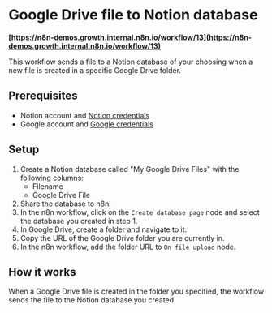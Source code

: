 # Google Drive file to Notion database
**[https://n8n-demos.growth.internal.n8n.io/workflow/13](https://n8n-demos.growth.internal.n8n.io/workflow/13)**

This workflow sends a file to a Notion database of your choosing when a new file is created in a specific Google Drive folder.

## Prerequisites
- Notion account and [Notion credentials](https://docs.n8n.io/integrations/builtin/credentials/notion/)
- Google account and [Google credentials](https://docs.n8n.io/integrations/builtin/credentials/github/)

## Setup
1. Create a Notion database called "My Google Drive Files" with the following columns:
    - Filename
    - Google Drive File
2. Share the database to n8n.
3. In the n8n workflow, click on the `Create database page` node and select the database you created in step 1.
4. In Google Drive, create a folder and navigate to it.
5. Copy the URL of the Google Drive folder you are currently in.
6. In the n8n workflow, add the folder URL to `On file upload` node.

## How it works
When a Google Drive file is created in the folder you specified, the workflow sends the file to the Notion database you created.